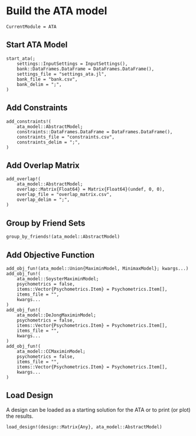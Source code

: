 # Build the ATA model

```@meta
CurrentModule = ATA
```

## Start ATA Model

```@docs
start_ata(;
    settings::InputSettings = InputSettings(),
    bank::DataFrames.DataFrame = DataFrames.DataFrame(),
    settings_file = "settings_ata.jl",
    bank_file = "bank.csv",
    bank_delim = ";",
)
```

## Add Constraints

```@docs
add_constraints!(
    ata_model::AbstractModel;
    constraints::DataFrames.DataFrame = DataFrames.DataFrame(),
    constraints_file = "constraints.csv",
    constraints_delim = ";",
)
```

## Add Overlap Matrix

```@docs
add_overlap!(
    ata_model::AbstractModel;
    overlap::Matrix{Float64} = Matrix{Float64}(undef, 0, 0),
    overlap_file = "overlap_matrix.csv",
    overlap_delim = ";",
)
```

## Group by Friend Sets

```@docs
group_by_friends!(ata_model::AbstractModel)
```

## Add Objective Function

```@docs
add_obj_fun!(ata_model::Union{MaximinModel, MinimaxModel}; kwargs...)
add_obj_fun!(
    ata_model::SoysterMaximinModel;
    psychometrics = false,
    items::Vector{Psychometrics.Item} = Psychometrics.Item[],
    items_file = "",
    kwargs...
)
add_obj_fun!(
    ata_model::DeJongMaximinModel;
    psychometrics = false,
    items::Vector{Psychometrics.Item} = Psychometrics.Item[],
    items_file = "",
    kwargs...
)
add_obj_fun!(
    ata_model::CCMaximinModel;
    psychometrics = false,
    items_file = "",
    items::Vector{Psychometrics.Item} = Psychometrics.Item[],
    kwargs...
)
```

## Load Design

A design can be loaded as a starting solution for the ATA or to print (or plot) the results.

```@docs
load_design!(design::Matrix{Any}, ata_model::AbstractModel)
```


